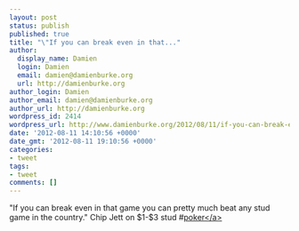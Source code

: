 ```yaml
---
layout: post
status: publish
published: true
title: "\"If you can break even in that..."
author:
  display_name: Damien
  login: Damien
  email: damien@damienburke.org
  url: http://damienburke.org
author_login: Damien
author_email: damien@damienburke.org
author_url: http://damienburke.org
wordpress_id: 2414
wordpress_url: http://www.damienburke.org/2012/08/11/if-you-can-break-even-in-that/
date: '2012-08-11 14:10:56 +0000'
date_gmt: '2012-08-11 19:10:56 +0000'
categories:
- tweet
tags:
- tweet
comments: []
---
```

<p>"If you can break even in that game you can pretty much beat any stud game in the country." Chip Jett on $1-$3 stud #<a href="http:&#47;&#47;search.twitter.com&#47;search?q=%23poker" class="aktt_hashtag">poker<&#47;a></p>
